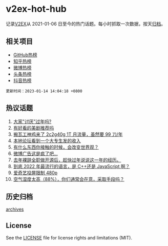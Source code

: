 # v2ex-hot-hub

 记录[V2EX](https://www.v2ex.com/)从 2021-01-06 日至今的热门话题。每小时抓取一次数据，按天[归档](archives)。
 
 ## 相关项目

- [GitHub热榜](https://github.com/it985/github-hot-hub)
- [知乎热榜](https://github.com/it985/zhihu-hot-hub)
- [微博热榜](https://github.com/it985/weibo-hot-hub)
- [头条热榜](https://github.com/it985/toutiao-hot-hub)
- [抖音热榜](https://github.com/it985/douyin-hot-hub)


 `更新时间：2023-01-14 14:04:18 +0800`

## 热议话题

1. [大家"讨厌"过年吗?](https://www.v2ex.com/t/908695)
1. [有好看的美剧推荐吗](https://www.v2ex.com/t/908716)
1. [搬瓦工神鸡来了 2c2g40g 1T 月流量，虽然要 99 刀/年](https://www.v2ex.com/t/908759)
1. [本地论坛看到一个大专生发的收入](https://www.v2ex.com/t/908766)
1. [有什么东西你接触的时候，会改变世界观？](https://www.v2ex.com/t/908787)
1. [微博广告这是疯了吧…](https://www.v2ex.com/t/908698)
1. [去年裸辞全职做开源后，趁快过年说说这一年的经历。](https://www.v2ex.com/t/908861)
1. [到底 2022 年最流行的语言，是 C++还是 JavaScript 啊？](https://www.v2ex.com/t/908786)
1. [爱奇艺投屏限制 480p](https://www.v2ex.com/t/908713)
1. [空气湿度太高（88%），你们通常会在意，采取手段吗？](https://www.v2ex.com/t/908860)

## 历史归档

[archives](archives)

## License

See the [LICENSE](LICENSE) file for license rights and limitations (MIT).
